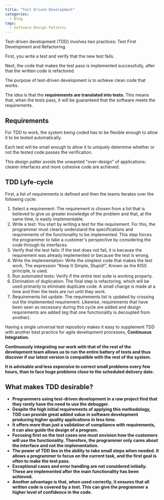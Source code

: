 ```yaml
---
title: "Test Driven Development"
categories:
  - Blog
tags:
  - Software Design Patterns
---
```


Test-driven development (TDD) involves two practices: Test First Development and Refactoring. 

First, you write a test and verify that the new test fails. 

Next, the code that makes the test pass is implemented successfully, after that the written code is refactored. 

The purpose of test-driven development is to achieve clean code that works. 

The idea is that the <b> requirements are translated into tests.</b> This means that, when the tests pass, it will be guaranteed that the software meets the requirements.

<h2> Requirements </h2>

For TDD to work, the system being coded has to be flexible enough to allow it to be tested automatically.

Each test will be small enough to allow it to uniquely determine whether or not the tested code passes the verification. 

This design patter avoids the unwanted "over-design" of applications: clearer interfaces and more cohesive code are achieved.

<h2> TDD Lyfe-cycle </h2>

First, a list of requirements is defined and then the teams iterates over the following cycle:
<ol>
<li>Select a requirement: The requirement is chosen from a list that is believed to give us greater knowledge of the problem and that, at the same time, is easily implementable.</li>

<li>Write a test: You start by writing a test for the requirement. For this, the programmer must clearly understand the specifications and requirements of the functionality to be implemented. This step forces the programmer to take a customer's perspective by considering the code through its interfaces.</li>

<li>Verify that the test fails: If the test does not fail, it is because the requirement was already implemented or because the test is wrong.</li>

<li>Write the implementation: Write the simplest code that makes the test work. The expression "Keep It Simple, Stupid!", Known as the KISS principle, is used.</li>

<li>Run automated tests: Verify if the entire test suite is working properly.</li>

<li>Elimination of duplication: The final step is refactoring, which will be used primarily to eliminate duplicate code. A small change is made at a time and then the tests are run until they work.</li>

<li>Requirements list update: The requirements list is updated by crossing out the implemented requirement. Likewise, requirements that have been seen as necessary during this cycle are added and design requirements are added (eg that one functionality is decoupled from another).</li>
</ol>

Having a single universal test repository makes it easy to supplement TDD with another best practice for agile development processes, <b>Continuous Integration<b>. 

Continuously integrating our work with that of the rest of the development team allows us to run the entire battery of tests and thus discover if our latest version is compatible with the rest of the system. 

It is advisable and less expensive to correct small problems every few hours, than to face huge problems close to the scheduled delivery date.

<h2> What makes TDD desirable?</h2>

<ul>

<li>Programmers using test-driven development in a raw project find that they rarely have the need to use the debugger.</li>

<li>Despite the high initial requirements of applying this methodology, TDD can provide great added value in software development producing higher quality applications in less time. </li>

<li>It offers more than just a validation of compliance with requirements, it can also guide the design of a program. </li>

<li>Focusing first on the test cases one must envision how the customers will use the functionality. Therefore, the programmer only cares about the interface and not the implementation.</li>

<li>The power of TDD lies in the ability to take small steps when needed. It allows a programmer to focus on the current task, and the first goal is often to make the test pass. </li>

<li>Exceptional cases and error handling are not considered initially. These are implemented after the main functionality has been achieved. </li>

<li>Another advantage is that, when used correctly, it ensures that all written code is covered by a test. This can give the programmer a higher level of confidence in the code.</li>

</ul>